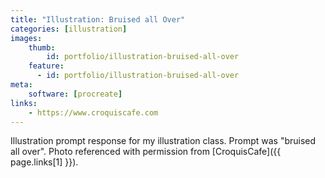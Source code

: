 ```yaml
---
title: "Illustration: Bruised all Over"
categories: [illustration]
images:
    thumb:
        id: portfolio/illustration-bruised-all-over
    feature:
      - id: portfolio/illustration-bruised-all-over
meta:
    software: [procreate]
links:
    - https://www.croquiscafe.com
---
```

Illustration prompt response for my illustration class. Prompt was "bruised all over". Photo referenced with permission from [CroquisCafe]({{ page.links[1] }}).